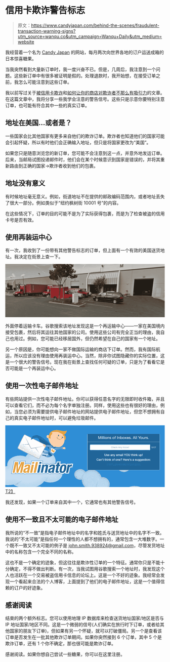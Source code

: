 # 信用卡欺诈警告标志

> 原文：<https://www.candyjapan.com/behind-the-scenes/fraudulent-transaction-warning-signs?utm_source=wanqu.co&utm_campaign=Wanqu+Daily&utm_medium=website>

我经营着一个名为 [Candy Japan](/) 的网站，每月两次向世界各地的订户运送成箱的日本惊喜糖果。

当我突然看到大量新订单时，我一度兴奋不已。但是，几周后，我注意到一个问题。这些新订单中有很多被证明是假的。处理退款时，我开始想，在接受订单之前，我怎么可能注意到这些订单。

我以前写过关于[被信用卡欺诈](https://www.candyjapan.com/behind-the-scenes/candy-japan-hit-with-credit-card-fraud)和[如何让你的商店对欺诈者不那么有吸引力](https://www.candyjapan.com/behind-the-scenes/how-i-got-credit-card-fraud-somewhat-under-control)的文章。在这篇文章中，我将分享一些我学会注意的警告信号。这些只是示意你要特别注意订单，也可能有符合其中一些的真实订单。

## 地址在美国...或者是？

一些国家会比其他国家有更多来自他们的欺诈订单。欺诈者也知道他们的国家可能会引起怀疑，所以有时他们会正确输入地址，但只是将国家更改为“美国”。

如果您只是随意浏览您的新订单，您可能不会注意到这一点，并意外地发运订单。后来，当邮局试图投递邮件时，他们会在某个时候意识到国家是错误的，并将其重新路由到正确的国家->欺诈者收到他们的包裹。

## 地址没有意义

有时候地址毫无意义。例如，街道地址不在提供的邮政编码范围内，或者地址丢失了很大一部分。例如类似于“纽约枫树街 10001 号”的内容。

在这些情况下，订单的目的可能不是为了实际获得包裹，而是为了检查被盗的信用卡号是否有效。

## 使用再装运中心

有一次，我收到了一份带有其他警告标志的订单，但上面有一个有效的美国送货地址。我决定在街景上查一下。

![Shipping trucks parked outside a reshipping center](img/55cac784322aefe31effd3c3f71c437d.png)

外面停着运输卡车。谷歌搜索该地址发现这是一个再运输中心——一家在美国境内接受包裹，然后将其运往其他国家的公司。使用这些公司有完全正当的理由，我自己也用过。例如，您可能已经移居国外，但仍然希望在自己的国家有一个地址。

另一个原因是，你可能想向一家不做国际运输的商店下订单。然而，我有国际航运，所以应该没有理由使用再装运中心。当然，除非你试图隐藏你的实际位置，这是一个很大的警告信号。现在我在街景上查找任何可疑的订单，只是为了看看它是否可能是一个再装运中心。

## 使用一次性电子邮件地址

有些网站提供一次性电子邮件地址。你可以获得任意名字的无限即时收件箱，并且可以查看它们，而不必为每个名字单独注册。同样，使用这些也有很好的理由，例如，当您必须为需要提供电子邮件地址的网站提供电子邮件地址，但您不想拥有自己的真实电子邮件地址时，可以避免垃圾邮件。

[![Mailinator landing page](img/85d74a0bd695326b63845be1ad5dad92.png)T2】](https://www.mailinator.com)

我还发现，如果一个订单来自其中一个，它通常也有其他警告信号。

## 使用不一致且不太可能的电子邮件地址

我所说的“不一致”是指电子邮件地址中的名字和姓氏与送货地址中的名字不一致。我说的“不太可能”是指任何一个理性的人都不想拥有的，通常包含一大堆数字。一个既不一致又不太可能的例子是 john.smith.938924@gmail.com，尽管发货地址中的名称包含一个完全不同的名称。

这也不是一个确定的迹象，但这往往是欺诈性订单的一个特征。通常你只是不能十分确定，不得不做出判断。有一次，当我试图用谷歌搜索一个地址时，我发现这个人也活跃在一个交易被盗信用卡信息的论坛上。这是一个不好的迹象。我经常会发现一个看起来合法的个人博客，上面提到了他们的电子邮件地址，这是一个值得信赖的订户的好迹象。

## 感谢阅读

结束的两个额外标志。您可以使用地理 IP 数据库来检查送货地址国家/地区是否与 IP 地址国家/地区不同。这是一个微弱的信号(人们确实在旅行时下订单，或者给其他国家的朋友下订单)，但如果有另一个怀疑，就可以打破僵局。另一个是查看该订单是否发生在一批其他欺诈订单期间。如果你突然接到 6 个订单，其中 5 个是欺诈订单，还有 1 个你不确定，那也很可能是欺诈订单。

感谢阅读。如果你想自己尝试一些糖果，你可以在这里注册。